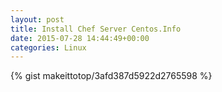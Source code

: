 ```yaml
---
layout: post                                                                                                              
title: Install Chef Server Centos.Info                                                                                                                       
date: 2015-07-28 14:44:49+00:00                                                                                                                        
categories: Linux                                                                                                                
---                                                                                                                              
```


{% gist makeittotop/3afd387d5922d2765598 %}                                                                                                           

